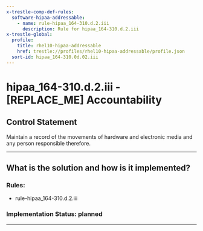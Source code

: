 ```yaml
---
x-trestle-comp-def-rules:
  software-hipaa-addressable:
    - name: rule-hipaa_164-310.d.2.iii
      description: Rule for hipaa_164-310.d.2.iii
x-trestle-global:
  profile:
    title: rhel10-hipaa-addressable
    href: trestle://profiles/rhel10-hipaa-addressable/profile.json
  sort-id: hipaa_164-310.0d.02.iii
---
```


# hipaa_164-310.d.2.iii - \[REPLACE_ME\] Accountability

## Control Statement

Maintain a record of the movements of hardware and electronic media and any person responsible therefore.

______________________________________________________________________

## What is the solution and how is it implemented?

<!-- For implementation status enter one of: implemented, partial, planned, alternative, not-applicable -->

<!-- Note that the list of rules under ### Rules: is read-only and changes will not be captured after assembly to JSON -->

<!-- Add control implementation description here for control: hipaa_164-310.d.2.iii -->

### Rules:

  - rule-hipaa_164-310.d.2.iii

### Implementation Status: planned

______________________________________________________________________

